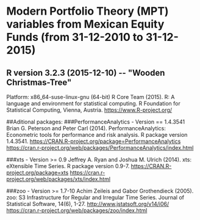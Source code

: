 # Modern Portfolio Theory (MPT) variables from Mexican Equity Funds (from 31-12-2010 to 31-12-2015)

## R version 3.2.3 (2015-12-10) -- "Wooden Christmas-Tree"
Platform: x86_64-suse-linux-gnu (64-bit)
R Core Team (2015). R: A language and environment for statistical computing. R Foundation for Statistical Computing, Vienna, Austria.
https://www.R-project.org/

##Aditional packages:
###PerformanceAnalytics - Version == 1.4.3541
Brian G. Peterson and Peter Carl (2014). PerformanceAnalytics: Econometric tools for performance and risk analysis. R package version 1.4.3541.
https://CRAN.R-project.org/package=PerformanceAnalytics
https://cran.r-project.org/web/packages/PerformanceAnalytics/index.html

###xts - Version >= 0.9
Jeffrey A. Ryan and Joshua M. Ulrich (2014). xts: eXtensible Time Series. R package version 0.9-7.
https://CRAN.R-project.org/package=xts
https://cran.r-project.org/web/packages/xts/index.html

###zoo - Version >= 1.7-10
Achim Zeileis and Gabor Grothendieck (2005). zoo: S3 Infrastructure for Regular and Irregular Time Series. Journal of Statistical Software, 14(6), 1-27.
http://www.jstatsoft.org/v14/i06/
https://cran.r-project.org/web/packages/zoo/index.html
